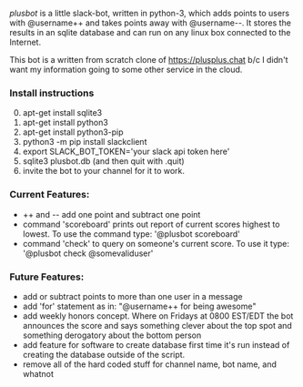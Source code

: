 *plusbot* is a little slack-bot, written in python-3,  which adds points to users with @username++ and takes points away with @username--. It stores the results in an sqlite database and can run on any linux box connected to the Internet.

This bot is a written from scratch clone of https://plusplus.chat b/c I didn't want my information going to some other service in the cloud.

### Install instructions
0. apt-get install sqlite3
1. apt-get install python3
2. apt-get install python3-pip
3. python3 -m pip install slackclient
4. export SLACK_BOT_TOKEN='your slack api token here'
5. sqlite3 plusbot.db (and then quit with .quit)
6. invite the bot to your channel for it to work.

### Current Features:
* ++ and -- add one point and subtract one point
* command 'scoreboard' prints out report of current scores highest to lowest. To use the command type: '@plusbot scoreboard'
* command 'check' to query on someone's current score. To use it type: '@plusbot check @somevaliduser'

### Future Features:
* add or subtract points to more than one user in a message
* add 'for' statement as in: "@username++ for being awesome"
* add weekly honors concept. Where on Fridays at 0800 EST/EDT the bot announces the score and says something clever about the top spot and something derogatory about the bottom person
* add feature for software to create database first time it's run instead of creating the database outside of the script.
* remove all of the hard coded stuff for channel name, bot name, and whatnot
